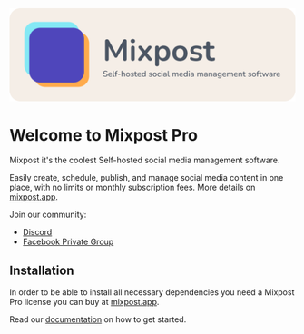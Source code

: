 
[<img src="./art/logo.svg" alt="Logo Mixpost" />](https://mixpost.app)


# Welcome to Mixpost Pro

Mixpost it's the coolest Self-hosted social media management software. 

Easily create, schedule, publish, and manage social media content in one place, with no limits or monthly subscription fees. More details on [mixpost.app](https://mixpost.app/).

Join our community:

- [Discord](https://discord.gg/5YdseZnK2Z)
- [Facebook Private Group](https://www.facebook.com/groups/inovector)

## Installation

In order to be able to install all necessary dependencies you need a Mixpost Pro license you can buy at [mixpost.app](https://mixpost.app/).

Read our [documentation](https://docs.inovector.com/books/mixpost-pro-team/page/installation-as-a-standalone-app) on how to get started.